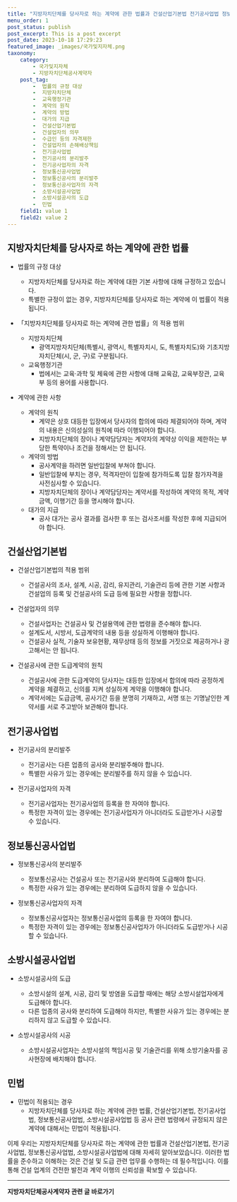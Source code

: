 ```yaml
---
title: "지방자치단체를 당사자로 하는 계약에 관한 법률과 건설산업기본법 전기공사업법 정보통신공사업법 소방시설공사업법에 대한 이해"
menu_order: 1
post_status: publish
post_excerpt: This is a post excerpt
post_date: 2023-10-18 17:29:23
featured_image: _images/국가및지자체.png
taxonomy:
    category:
        - 국가및지자체
        - 지방자치단체공사계약자
    post_tag:
        -  법률의 규정 대상
        -  지방자치단체
        -  교육행정기관
        -  계약의 원칙
        -  계약의 방법
        -  대가의 지급
        -  건설산업기본법
        -  건설업자의 의무
        -  수급인 등의 자격제한
        -  건설업자의 손해배상책임
        -  전기공사업법
        -  전기공사의 분리발주
        -  전기공사업자의 자격
        -  정보통신공사업법
        -  정보통신공사의 분리발주
        -  정보통신공사업자의 자격
        -  소방시설공사업법
        -  소방시설공사의 도급
        -  민법
    field1: value 1
    field2: value 2
---
```



## 지방자치단체를 당사자로 하는 계약에 관한 법률

- 법률의 규정 대상
  - 지방자치단체를 당사자로 하는 계약에 대한 기본 사항에 대해 규정하고 있습니다.
  - 특별한 규정이 없는 경우, 지방자치단체를 당사자로 하는 계약에 이 법률이 적용됩니다.

- 「지방자치단체를 당사자로 하는 계약에 관한 법률」의 적용 범위
  - 지방자치단체
    - 광역지방자치단체(특별시, 광역시, 특별자치시, 도, 특별자치도)와 기초지방자치단체(시, 군, 구)로 구분됩니다.
  - 교육행정기관
    - 법에서는 교육·과학 및 체육에 관한 사항에 대해 교육감, 교육부장관, 교육부 등의 용어를 사용합니다.

- 계약에 관한 사항
  - 계약의 원칙
    - 계약은 상호 대등한 입장에서 당사자의 합의에 따라 체결되어야 하며, 계약의 내용은 신의성실의 원칙에 따라 이행되어야 합니다.
    - 지방자치단체의 장이나 계약담당자는 계약자의 계약상 이익을 제한하는 부당한 특약이나 조건을 정해서는 안 됩니다.
  - 계약의 방법
    - 공사계약을 하려면 일반입찰에 부쳐야 합니다.
    - 일반입찰에 부치는 경우, 적격자만이 입찰에 참가하도록 입찰 참가자격을 사전심사할 수 있습니다.
    - 지방자치단체의 장이나 계약담당자는 계약서를 작성하여 계약의 목적, 계약금액, 이행기간 등을 명시해야 합니다.
  - 대가의 지급
    - 공사 대가는 공사 결과를 검사한 후 또는 검사조서를 작성한 후에 지급되어야 합니다.

## 건설산업기본법

- 건설산업기본법의 적용 범위
  - 건설공사의 조사, 설계, 시공, 감리, 유지관리, 기술관리 등에 관한 기본 사항과 건설업의 등록 및 건설공사의 도급 등에 필요한 사항을 정합니다.

- 건설업자의 의무
  - 건설사업자는 건설공사 및 건설용역에 관한 법령을 준수해야 합니다.
  - 설계도서, 시방서, 도급계약의 내용 등을 성실하게 이행해야 합니다.
  - 건설공사 실적, 기술자 보유현황, 재무상태 등의 정보를 거짓으로 제공하거나 광고해서는 안 됩니다.

- 건설공사에 관한 도급계약의 원칙
  - 건설공사에 관한 도급계약의 당사자는 대등한 입장에서 합의에 따라 공정하게 계약을 체결하고, 신의를 지켜 성실하게 계약을 이행해야 합니다.
  - 계약서에는 도급금액, 공사기간 등을 분명히 기재하고, 서명 또는 기명날인한 계약서를 서로 주고받아 보관해야 합니다.

## 전기공사업법

- 전기공사의 분리발주
  - 전기공사는 다른 업종의 공사와 분리발주해야 합니다.
  - 특별한 사유가 있는 경우에는 분리발주를 하지 않을 수 있습니다.

- 전기공사업자의 자격
  - 전기공사업자는 전기공사업의 등록을 한 자여야 합니다.
  - 특정한 자격이 있는 경우에는 전기공사업자가 아니더라도 도급받거나 시공할 수 있습니다.

## 정보통신공사업법

- 정보통신공사의 분리발주
  - 정보통신공사는 건설공사 또는 전기공사와 분리하여 도급해야 합니다.
  - 특정한 사유가 있는 경우에는 분리하여 도급하지 않을 수 있습니다.

- 정보통신공사업자의 자격
  - 정보통신공사업자는 정보통신공사업의 등록을 한 자여야 합니다.
  - 특정한 자격이 있는 경우에는 정보통신공사업자가 아니더라도 도급받거나 시공할 수 있습니다.

## 소방시설공사업법

- 소방시설공사의 도급
  - 소방시설의 설계, 시공, 감리 및 방염을 도급할 때에는 해당 소방시설업자에게 도급해야 합니다.
  - 다른 업종의 공사와 분리하여 도급해야 하지만, 특별한 사유가 있는 경우에는 분리하지 않고 도급할 수 있습니다.

- 소방시설공사의 시공
  - 소방시설공사업자는 소방시설의 책임시공 및 기술관리를 위해 소방기술자를 공사현장에 배치해야 합니다.

## 민법

- 민법이 적용되는 경우
  - 지방자치단체를 당사자로 하는 계약에 관한 법률, 건설산업기본법, 전기공사업법, 정보통신공사업법, 소방시설공사업법 등 공사 관련 법령에서 규정되지 않은 계약에 대해서는 민법이 적용됩니다.

이제 우리는 지방자치단체를 당사자로 하는 계약에 관한 법률과 건설산업기본법, 전기공사업법, 정보통신공사업법, 소방시설공사업법에 대해 자세히 알아보았습니다. 이러한 법률을 준수하고 이해하는 것은 건설 및 도급 관련 업무를 수행하는 데 필수적입니다. 이를 통해 건설 업계의 건전한 발전과 계약 이행의 신뢰성을 확보할 수 있습니다.


<!-- wp:separator -->
<hr class="wp-block-separator has-alpha-channel-opacity"/>
<!-- /wp:separator -->

<!-- wp:group {"backgroundColor":"base","layout":{"type":"constrained"}} -->
<div class="wp-block-group has-base-background-color has-background"><!-- wp:paragraph {"align":"center","fontSize":"large"} -->
<p class="has-text-align-center has-large-font-size"><strong>지방자치단체공사계약자 관련 글 바로가기</strong></p>
<!-- /wp:paragraph -->


<!-- wp:latest-posts
{"categories":[{"id":7140,"count":19,"description":"","link":"https://uknowlaw.com/category/%ec%a7%80%eb%b0%a9%ec%9e%90%ec%b9%98%eb%8b%a8%ec%b2%b4%ea%b3%b5%ec%82%ac%ea%b3%84%ec%95%bd%ec%9e%90/","name":"지방자치단체공사계약자","slug":"지방자치단체공사계약자","taxonomy":"category","parent":0,"meta":[],"_links":{"self":[{"href":"https://uknowlaw.com/wp-json/wp/v2/categories/7140"}],"collection":[{"href":"https://uknowlaw.com/wp-json/wp/v2/categories"}],"about":[{"href":"https://uknowlaw.com/wp-json/wp/v2/taxonomies/category"}],"wp:post_type":[{"href":"https://uknowlaw.com/wp-json/wp/v2/posts?categories=7140"}],"curies":[{"name":"wp","href":"https://api.w.org/{rel}","templated":true}]}}],"postsToShow":100,"excerptLength":28,"postLayout":"grid","columns":2,"featuredImageAlign":"left","featuredImageSizeSlug":"large","fontSize":"medium"} /--></div>
<!-- /wp:group -->